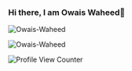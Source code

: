 ### Hi there, I am Owais Waheed👋

<!--
**Owais-Waheed/Owais-Waheed** is a ✨ _special_ ✨ repository because its `README.md` (this file) appears on your GitHub profile.

Here are some ideas to get you started:

- 🔭 I’m currently working on ...
- 🌱 I’m currently learning ...
- 👯 I’m looking to collaborate on ...
- 🤔 I’m looking for help with ...
- 💬 Ask me about ...
- 📫 How to reach me: ...
- 😄 Pronouns: ...
- ⚡ Fun fact: ...
-->
<p align="left">
  <img src="https://github-readme-stats.vercel.app/api/top-langs?username=Owais-Waheed&show_icons=true&locale=en&layout=compact&exclude_repo=Data-Science-hws" alt="Owais-Waheed" />
</p>


<p><img align="center" src="https://github-readme-streak-stats.herokuapp.com/?user=Owais-Waheed&" alt="Owais-Waheed" /></p>

![Profile View Counter](https://komarev.com/ghpvc/?username=Owais-Waheed)
